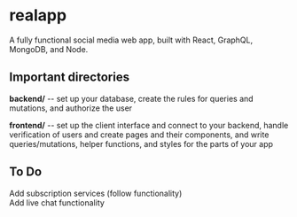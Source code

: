 # realapp

A fully functional social media web app, built with React, GraphQL, MongoDB, and Node.


## Important directories

**backend/** -- set up your database, create the rules for queries and mutations, and authorize the user

**frontend/** -- set up the client interface and connect to your backend, handle verification of users and create pages and their components, and write queries/mutations, helper functions, and styles for the parts of your app


## To Do

Add subscription services (follow functionality)\
Add live chat functionality
